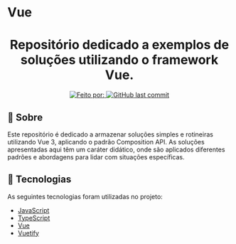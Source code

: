 # Vue

<h1 align="center">
  Repositório dedicado a exemplos de soluções utilizando o framework Vue. 
</h1>

<p align="center">
  <a href="https://www.linkedin.com/in/gualter/">
    <img alt="Feito por: " src="https://img.shields.io/badge/Feito%20por%3A%20-Gualter%20Albino-%231158c7">
  </a>
  <a href="https://github.com/GualterAlbino/Vue/commits/master">
    <img alt="GitHub last commit" src="https://img.shields.io/github/last-commit/GualterAlbino/Vue">
  </a>
</p>

## :dart: Sobre

Este repositório é dedicado a armazenar soluções simples e rotineiras utilizando Vue 3, aplicando o padrão Composition API. As soluções apresentadas aqui têm um caráter didático, onde são aplicados diferentes padrões e abordagens para lidar com situações específicas.

## :rocket: Tecnologias

As seguintes tecnologias foram utilizadas no projeto:

- [JavaScript](https://developer.mozilla.org/pt-BR/docs/Web/JavaScript)
- [TypeScript](https://www.typescriptlang.org)
- [Vue](https://vuejs.org)
- [Vuetify](https://vuetifyjs.com/en/)



